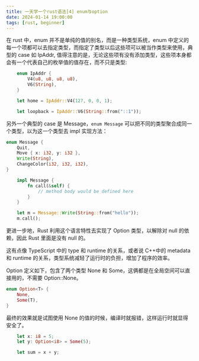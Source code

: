 ```yaml
---
title: 一天学一个rust语法[4] enum与option
date: 2024-01-14 19:00:00
tags: [rust, beginner]
---
```


在 rust 中，enum 并不是单纯的值的别名，而是一种类型系统，enum 中定义的每一个项都可以去指定类型，而指定了类型以后这些项可以被当作类型来使用，典型的 case 如 IpAddr, 值得注意的是，无论这些项有没有添加类型，这些项本身都会有一个代表自己的枚举值的值存在，而不只是类型:

```rust
    enum IpAddr {
        V4(u8, u8, u8, u8),
        V6(String),
    }

    let home = IpAddr::V4(127, 0, 0, 1);

    let loopback = IpAddr::V6(String::from("::1"));

```

另外一个典型的 case 是 Message，`enum Message` 可以把不同的类型聚合成同一个类型，以为这一个类型去 impl 实现方法：

```rust
enum Message {
    Quit,
    Move { x: i32, y: i32 },
    Write(String),
    ChangeColor(i32, i32, i32),
}

    impl Message {
        fn call(&self) {
            // method body would be defined here
        }
    }

    let m = Message::Write(String::from("hello"));
    m.call();
```

更进一步地，Rust 利用这个语言特性去实现了 Option 类型，以解除对 null 的依赖，因此 Rust 里面是没有 null 的。

这有点像 TypeScript 中的 type 和 runtime 的关系，或者说 C++中的 metadata 和 runtime 的关系，类型系统减轻了运行时的负担，增加了程序的效率。

Option 定义如下，包含了两个类型 None 和 Some，这俩都是在全局空间可以直接用的，不需要 Option::None。

```rust
enum Option<T> {
    None,
    Some(T),
}
```

最终的效果就是试图使用 None 的值的时候，编译时就报错，这样运行时就显得安全了。

```rust
    let x: i8 = 5;
    let y: Option<i8> = Some(5);

    let sum = x + y;
```
